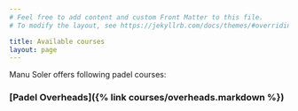 ```yaml
---
# Feel free to add content and custom Front Matter to this file.
# To modify the layout, see https://jekyllrb.com/docs/themes/#overriding-theme-defaults

title: Available courses
layout: page
---
```


Manu Soler offers following padel courses:

### [Padel Overheads]({% link courses/overheads.markdown %})



